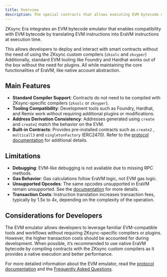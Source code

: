 ```yaml
---
title: Overview
description: The special contracts that allows executing EVM bytecode on EraVM
---
```

ZKsync Era integrates an EVM bytecode emulator that enables compatibility with EVM bytecode by translating EVM instructions into EraVM
instructions at execution time.

This allows developers to deploy and interact with smart contracts without the need of using the ZKsync custom compilers
(`zksolc` and `zkvyper`) Additionally, standard EVM tooling like Foundry and Hardhat works out of the box without the need for plugins.
All while maintaining the core functionalities of EraVM, like native account abstraction.

## Main Features

- **Standard Compiler Support**: Contracts do not need to be compiled with ZKsync-specific compilers (`zksolc` or `zkvyper`).
- **Tooling Compatibility**: Development tools such as Foundry, Hardhat, and Remix work without requiring additional plugins or modifications.
- **Address Derivation Consistency**: Addresses generated using `create` and `create2` match the behavior on the EVM.
- **Built-in Contracts**: Provides pre-installed contracts such as `create2` , `multicall3`  and
  `singletonFactory` (ERC2470). Refer to the [protocol documentation](../../../zksync-protocol/contracts/evm-emulator/pre-deployed-contracts) for
  additional details.

## Limitations

- **Debugging**: EVM-like debugging is not available due to missing RPC methods.
- **Gas Behavior**: Gas calculations follow EraVM logic, not EVM gas logic.
- **Unsupported Opcodes**: The same opcodes unsupported in EraVM remain unsupported. See the
  [documentation](../../../zksync-protocol/contracts/evm-emulator/evm-differences) for more details.
- **Transaction Costs**: Instruction translation increases transaction fees, typically by 1.5x to 4x, depending on the complexity of the operation.

## Considerations for Developers

The EVM emulator allows developers to leverage familiar EVM-compatible tools and workflows without requiring ZKsync-specific compilers or plugins.
However, the higher transaction costs should be accounted for during development. When possible, it’s recommended to use native EraVM bytecode by
compiling contracts with the ZKsync custom compilers as it provides a native execution and better performance.

For more detailed information about the EVM emulator, read the [protocol documentation](../../../zksync-protocol/contracts/evm-emulator/overview) and
the [Frequently Asked Questions](./faq).
